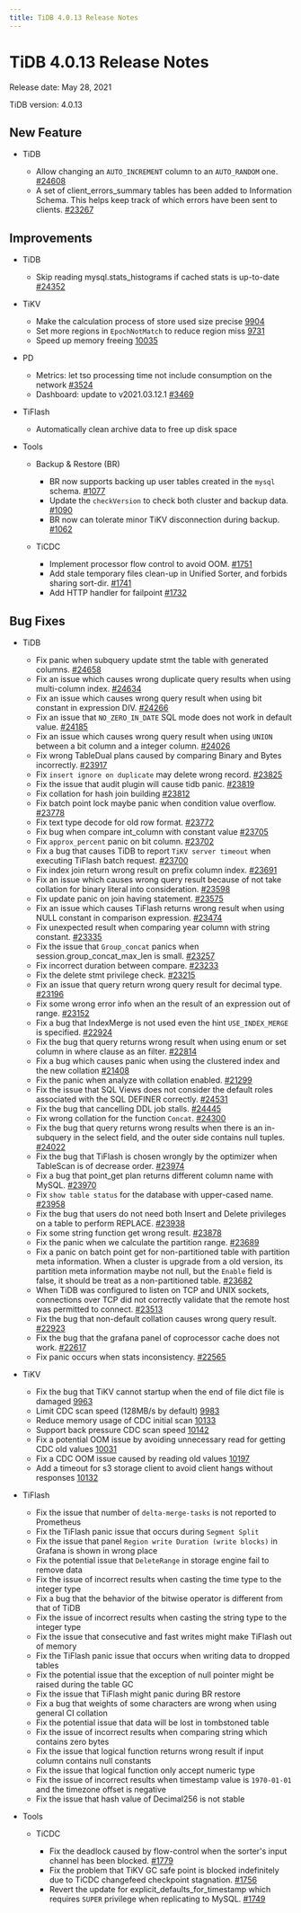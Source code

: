 ```yaml
---
title: TiDB 4.0.13 Release Notes
---
```


# TiDB 4.0.13 Release Notes

Release date: May 28, 2021

TiDB version: 4.0.13

## New Feature

+ TiDB

    - Allow changing an `AUTO_INCREMENT` column to an `AUTO_RANDOM` one. [#24608](https://github.com/pingcap/tidb/pull/24608)
    - A set of client_errors_summary tables has been added to Information Schema. This helps keep track of which errors have been sent to clients. [#23267](https://github.com/pingcap/tidb/pull/23267)

## Improvements

+ TiDB

    - Skip reading mysql.stats_histograms if cached stats is up-to-date [#24352](https://github.com/pingcap/tidb/pull/24352)

+ TiKV

    - Make the calculation process of store used size precise [9904](https://github.com/tikv/tikv/pull/9904)
    - Set more regions in `EpochNotMatch` to reduce region miss [9731](https://github.com/tikv/tikv/pull/9731)
    - Speed up memory freeing [10035](https://github.com/tikv/tikv/pull/10035)

+ PD

    - Metrics: let tso processing time not include consumption on the network [#3524](https://github.com/pingcap/pd/pull/3524)
    - Dashboard: update to v2021.03.12.1 [#3469](https://github.com/pingcap/pd/pull/3469)

+ TiFlash

    - Automatically clean archive data to free up disk space

+ Tools

    + Backup & Restore (BR)

        - BR now supports backing up user tables created in the `mysql` schema. [#1077](https://github.com/pingcap/br/pull/1077)
        - Update the `checkVersion` to check both cluster and backup data. [#1090](https://github.com/pingcap/br/pull/1090)
        - BR now can tolerate minor TiKV disconnection during backup. [#1062](https://github.com/pingcap/br/pull/1062)

    + TiCDC

        - Implement processor flow control to avoid OOM. [#1751](https://github.com/pingcap/ticdc/pull/1751)
        - Add stale temporary files clean-up in Unified Sorter, and forbids sharing sort-dir. [#1741](https://github.com/pingcap/ticdc/pull/1741)
        - Add HTTP handler for failpoint [#1732](https://github.com/pingcap/ticdc/pull/1732)

## Bug Fixes

+ TiDB

    - Fix panic when subquery update stmt the table with generated columns. [#24658](https://github.com/pingcap/tidb/pull/24658)
    - Fix an issue which causes wrong duplicate query results when using multi-column index. [#24634](https://github.com/pingcap/tidb/pull/24634)
    - Fix an issue which causes wrong query result when using bit constant in expression DIV. [#24266](https://github.com/pingcap/tidb/pull/24266)
    - Fix an issue that `NO_ZERO_IN_DATE` SQL mode does not work in default value. [#24185](https://github.com/pingcap/tidb/pull/24185)
    - Fix an issue which causes wrong query result when using `UNION` between a bit column and a integer column. [#24026](https://github.com/pingcap/tidb/pull/24026)
    - Fix wrong TableDual plans caused by comparing Binary and Bytes incorrectly. [#23917](https://github.com/pingcap/tidb/pull/23917)
    - Fix `insert ignore on duplicate` may delete wrong record. [#23825](https://github.com/pingcap/tidb/pull/23825)
    - Fix the issue that audit plugin will cause tidb panic. [#23819](https://github.com/pingcap/tidb/pull/23819)
    - Fix collation for hash join building [#23812](https://github.com/pingcap/tidb/pull/23812)
    - Fix batch point lock maybe panic when condition value overflow. [#23778](https://github.com/pingcap/tidb/pull/23778)
    - Fix text type decode for old row format. [#23772](https://github.com/pingcap/tidb/pull/23772)
    - Fix bug when compare int_column with constant value [#23705](https://github.com/pingcap/tidb/pull/23705)
    - Fix `approx_percent` panic on bit column. [#23702](https://github.com/pingcap/tidb/pull/23702)
    - Fix a bug that causes TiDB to report `TiKV server timeout` when executing TiFlash batch request. [#23700](https://github.com/pingcap/tidb/pull/23700)
    - Fix index join return wrong result on prefix column index. [#23691](https://github.com/pingcap/tidb/pull/23691)
    - Fix an issue which causes wrong query result because of not take collation for binary literal into consideration. [#23598](https://github.com/pingcap/tidb/pull/23598)
    - Fix update panic on join having statement. [#23575](https://github.com/pingcap/tidb/pull/23575)
    - Fix an issue which causes TiFlash returns wrong result when using NULL constant in comparison expression. [#23474](https://github.com/pingcap/tidb/pull/23474)
    - Fix unexpected result when comparing year column with string constant. [#23335](https://github.com/pingcap/tidb/pull/23335)
    - Fix the issue that `Group_concat` panics when session.group_concat_max_len is small. [#23257](https://github.com/pingcap/tidb/pull/23257)
    - Fix incorrect duration between compare. [#23233](https://github.com/pingcap/tidb/pull/23233)
    - Fix the delete stmt privilege check. [#23215](https://github.com/pingcap/tidb/pull/23215)
    - Fix an issue that query return wrong query result for decimal type. [#23196](https://github.com/pingcap/tidb/pull/23196)
    - Fix some wrong error info when an the result of an expression out of range. [#23152](https://github.com/pingcap/tidb/pull/23152)
    - Fix a bug that IndexMerge is not used even the hint `USE_INDEX_MERGE` is specified. [#22924](https://github.com/pingcap/tidb/pull/22924)
    - Fix the bug that query returns wrong result when using enum or set column in where clause as an filter. [#22814](https://github.com/pingcap/tidb/pull/22814)
    - Fix a bug which causes panic when using the clustered index and the new collation [#21408](https://github.com/pingcap/tidb/pull/21408)
    - Fix the panic when analyze with collation enabled. [#21299](https://github.com/pingcap/tidb/pull/21299)
    - Fix the issue that SQL Views does not consider the default roles associated with the SQL DEFINER correctly. [#24531](https://github.com/pingcap/tidb/pull/24531)
    - Fix the bug that cancelling DDL job stalls. [#24445](https://github.com/pingcap/tidb/pull/24445)
    - Fix wrong collation for the function `Concat`. [#24300](https://github.com/pingcap/tidb/pull/24300)
    - Fix the bug that query returns wrong results when there is an in-subquery in the select field, and the outer side contains null tuples. [#24022](https://github.com/pingcap/tidb/pull/24022)
    - Fix the bug that TiFlash is chosen wrongly by the optimizer when TableScan is of decrease order. [#23974](https://github.com/pingcap/tidb/pull/23974)
    - Fix a bug that point_get plan returns different column name with MySQL. [#23970](https://github.com/pingcap/tidb/pull/23970)
    - Fix `show table status` for the database with upper-cased name. [#23958](https://github.com/pingcap/tidb/pull/23958)
    - Fix the bug that users do not need both Insert and Delete privileges on a table to perform REPLACE. [#23938](https://github.com/pingcap/tidb/pull/23938)
    - Fix some string function get wrong result. [#23878](https://github.com/pingcap/tidb/pull/23878)
    - Fix the panic when we calculate the partition range. [#23689](https://github.com/pingcap/tidb/pull/23689)
    - Fix a panic on batch point get for non-partitioned table with partition meta information. When a cluster is upgrade from a old version, its partition meta information maybe not null, but the `Enable` field is false, it should be treat as a non-partitioned table. [#23682](https://github.com/pingcap/tidb/pull/23682)
    - When TiDB was configured to listen on TCP and UNIX sockets, connections over TCP did not correctly validate that the remote host was permitted to connect. [#23513](https://github.com/pingcap/tidb/pull/23513)
    - Fix the bug that non-default collation causes wrong query result. [#22923](https://github.com/pingcap/tidb/pull/22923)
    - Fix the bug that the grafana panel of coprocessor cache does not work. [#22617](https://github.com/pingcap/tidb/pull/22617)
    - Fix panic occurs when stats inconsistency. [#22565](https://github.com/pingcap/tidb/pull/22565)

+ TiKV

    - Fix the bug that TiKV cannot startup when the end of file dict file is damaged [9963](https://github.com/tikv/tikv/pull/9963)
    - Limit CDC scan speed (128MB/s by default) [9983](https://github.com/tikv/tikv/pull/9983)
    - Reduce memory usage of CDC initial scan [10133](https://github.com/tikv/tikv/pull/10133)
    - Support back pressure CDC scan speed [10142](https://github.com/tikv/tikv/pull/10142)
    - Fix a potential OOM issue by avoiding unnecessary read for getting CDC old values [10031](https://github.com/tikv/tikv/pull/10031)
    - Fix a CDC OOM issue caused by reading old values [10197](https://github.com/tikv/tikv/pull/10197)
    - Add a timeout for s3 storage client to avoid client hangs without responses [10132](https://github.com/tikv/tikv/pull/10132)

+ TiFlash

    - Fix the issue that number of `delta-merge-tasks` is not reported to Prometheus
    - Fix the TiFlash panic issue that occurs during `Segment Split`
    - Fix the issue that panel `Region write Duration (write blocks)` in Grafana is shown in wrong place
    - Fix the potential issue that `DeleteRange` in storage engine fail to remove data
    - Fix the issue of incorrect results when casting the time type to the integer type
    - Fix a bug that the behavior of the bitwise operator is different from that of TiDB
    - Fix the issue of incorrect results when casting the string type to the integer type
    - Fix the issue that consecutive and fast writes might make TiFlash out of memory
    - Fix the TiFlash panic issue that occurs when writing data to dropped tables
    - Fix the potential issue that the exception of null pointer might be raised during the table GC
    - Fix the issue that TiFlash might panic during BR restore
    - Fix a bug that weights of some characters are wrong when using general CI collation
    - Fix the potential issue that data will be lost in tombstoned table
    - Fix the issue of incorrect results when comparing string which contains zero bytes
    - Fix the issue that logical function returns wrong result if input column contains null constants
    - Fix the issue that logical function only accept numeric type
    - Fix the issue of incorrect results when timestamp value is `1970-01-01` and the timezone offset is negative
    - Fix the issue that hash value of Decimal256 is not stable

+ Tools

    + TiCDC

        - Fix the deadlock caused by flow-control when the sorter's input channel has been blocked. [#1779](https://github.com/pingcap/ticdc/pull/1779)
        - Fix the problem that TiKV GC safe point is blocked indefinitely due to TiCDC changefeed checkpoint stagnation. [#1756](https://github.com/pingcap/ticdc/pull/1756)
        - Revert the update for explicit_defaults_for_timestamp which requires `SUPER` privilege when replicating to MySQL. [#1749](https://github.com/pingcap/ticdc/pull/1749)
